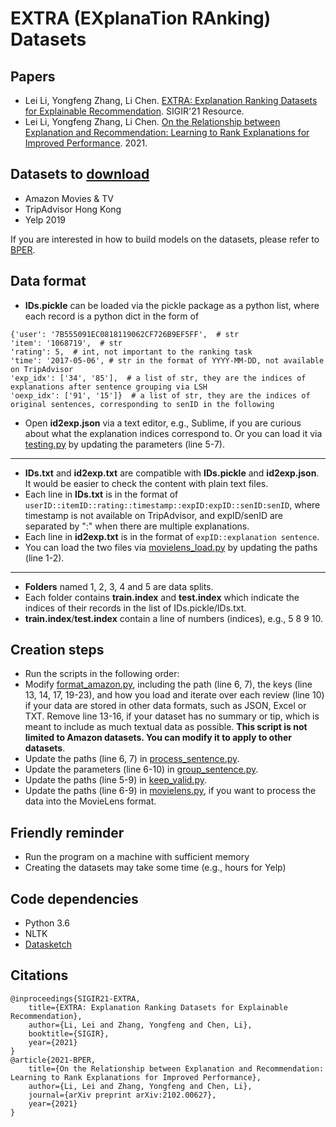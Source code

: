 # EXTRA (EXplanaTion RAnking) Datasets

## Papers
- Lei Li, Yongfeng Zhang, Li Chen. [EXTRA: Explanation Ranking Datasets for Explainable Recommendation](https://lileipisces.github.io/files/SIGIR21-EXTRA-paper.pdf). SIGIR'21 Resource.
- Lei Li, Yongfeng Zhang, Li Chen. [On the Relationship between Explanation and Recommendation: Learning to Rank Explanations for Improved Performance](https://arxiv.org/abs/2102.00627). 2021.

## Datasets to [download](https://drive.google.com/drive/folders/1Kb4pOCUja1EgDlhP-YQI8AxofHBkioT5?usp=sharing)
- Amazon Movies & TV
- TripAdvisor Hong Kong
- Yelp 2019

If you are interested in how to build models on the datasets, please refer to [BPER](https://github.com/lileipisces/BPER).

## Data format
- **IDs.pickle** can be loaded via the pickle package as a python list, where each record is a python dict in the form of
```
{'user': '7B555091EC0818119062CF726B9EF5FF',  # str
'item': '1068719',  # str
'rating': 5,  # int, not important to the ranking task
'time': '2017-05-06', # str in the format of YYYY-MM-DD, not available on TripAdvisor
'exp_idx': ['34', '85'],  # a list of str, they are the indices of explanations after sentence grouping via LSH
'oexp_idx': ['91', '15']}  # a list of str, they are the indices of original sentences, corresponding to senID in the following
```
- Open **id2exp.json** via a text editor, e.g., Sublime, if you are curious about what the explanation indices correspond to. Or you can load it via [testing.py](testing.py) by updating the parameters (line 5-7).
---
- **IDs.txt** and **id2exp.txt** are compatible with **IDs.pickle** and **id2exp.json**. It would be easier to check the content with plain text files.
- Each line in **IDs.txt** is in the format of ```userID::itemID::rating::timestamp::expID:expID::senID:senID```, where timestamp is not available on TripAdvisor, and expID/senID are separated by ":" when there are multiple explanations.
- Each line in **id2exp.txt** is in the format of ```expID::explanation sentence```.
- You can load the two files via [movielens_load.py](movielens_load.py) by updating the paths (line 1-2).
---
- **Folders** named 1, 2, 3, 4 and 5 are data splits.
- Each folder contains **train.index** and **test.index** which indicate the indices of their records in the list of IDs.pickle/IDs.txt.
- **train.index**/**test.index** contain a line of numbers (indices), e.g., 5 8 9 10.

## Creation steps
- Run the scripts in the following order:
- Modify [format_amazon.py](format_amazon.py), including the path (line 6, 7), the keys (line 13, 14, 17, 19-23), and how you load and iterate over each review (line 10) if your data are stored in other data formats, such as JSON, Excel or TXT. Remove line 13-16, if your dataset has no summary or tip, which is meant to include as much textual data as possible. **This script is not limited to Amazon datasets. You can modify it to apply to other datasets**.
- Update the paths (line 6, 7) in [process_sentence.py](process_sentence.py).
- Update the parameters (line 6-10) in [group_sentence.py](group_sentence.py).
- Update the paths (line 5-9) in [keep_valid.py](keep_valid.py).
- Update the paths (line 6-9) in [movielens.py](movielens.py), if you want to process the data into the MovieLens format.

## Friendly reminder
- Run the program on a machine with sufficient memory
- Creating the datasets may take some time (e.g., hours for Yelp)

## Code dependencies
- Python 3.6
- NLTK
- [Datasketch](http://ekzhu.com/datasketch/lsh.html)

## Citations
```
@inproceedings{SIGIR21-EXTRA,
	title={EXTRA: Explanation Ranking Datasets for Explainable Recommendation},
	author={Li, Lei and Zhang, Yongfeng and Chen, Li},
	booktitle={SIGIR},
	year={2021}
}
@article{2021-BPER,
	title={On the Relationship between Explanation and Recommendation: Learning to Rank Explanations for Improved Performance},
	author={Li, Lei and Zhang, Yongfeng and Chen, Li},
	journal={arXiv preprint arXiv:2102.00627},
	year={2021}
}
```
